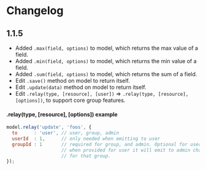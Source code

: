# Changelog

## 1.1.5

 - Added `.max(field, options)` to model, which returns the max value of a field.
 - Added `.min(field, options)` to model, which returns the min value of a field.
 - Added `.sum(field, options)` to model, which returns the sum of a field.
 - Edit `.save()` method on model to return itself.
 - Edit `.update(data)` method on model to return itself.
 - Edit `.relay(type, [resource], [user])` => `.relay(type, [resource], [options])`, to support core group features.

#### .relay(type, [resource], [options]) example

```js
model.relay('update', 'foos', {
  to      : 'user', // user, group, admin
  userId  : 1,      // only needed when emitting to user
  groupId : 1       // required for group, and admin. Optional for user.
                    // when provided for user it will emit to admin channel
                    // for that group.
});
```
